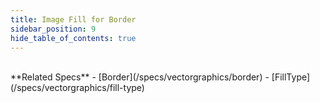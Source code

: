 ```yaml
---
title: Image Fill for Border
sidebar_position: 9
hide_table_of_contents: true
---
```


<DarumaPlayer src='https://raw.githubusercontent.com/verygoodgraphics/resource/main/feature/border/border__fill__image.daruma' />

<br />
**Related Specs**
- [Border](/specs/vectorgraphics/border)
- [FillType](/specs/vectorgraphics/fill-type)
